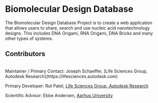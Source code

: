 # Biomolecular Design Database
The Biomolecular Design Database Project is to create a web application that allows users to share, search and use nucleic acid nanotechnology designs. This includes DNA Origami, RNA Origami, DNA Bricks and many other types of systems.

## Contributors
<br />
Maintainer / Primary Contact:  Joseph Schaeffer, [Life Sciences Group, Autodesk Research](https://lifesciences.autodesk.com)  

Primary Developer: Rut Patel, [Life Sciences Group, Autodesk Research](https://lifesciences.autodesk.com)   

Scientific Advisor: Ebbe Andersen, [Aarhus University](http://bion.au.dk/)  


